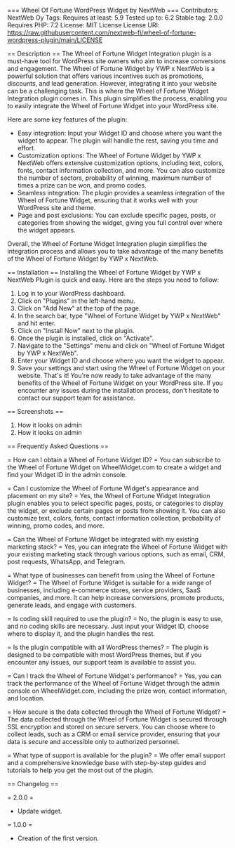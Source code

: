 === Wheel Of Fortune WordPress Widget by NextWeb === 
Contributors: NextWeb Oy 
Tags: 
Requires at least: 5.9 
Tested up to:  6.2 
Stable tag: 2.0.0 
Requires PHP: 7.2 
License: MIT License
License URI: https://raw.githubusercontent.com/nextweb-fi/wheel-of-fortune-wordpress-plugin/main/LICENSE



== Description ==
The Wheel of Fortune Widget Integration plugin is a must-have tool for WordPress site owners who aim to increase conversions and engagement. The Wheel of Fortune Widget by YWP x NextWeb is a powerful solution that offers various incentives such as promotions, discounts, and lead generation. However, integrating it into your website can be a challenging task. This is where the Wheel of Fortune Widget Integration plugin comes in. This plugin simplifies the process, enabling you to easily integrate the Wheel of Fortune Widget into your WordPress site.

Here are some key features of the plugin:

* Easy integration: Input your Widget ID and choose where you want the widget to appear. The plugin will handle the rest, saving you time and effort.
* Customization options: The Wheel of Fortune Widget by YWP x NextWeb offers extensive customization options, including text, colors, fonts, contact information collection, and more. You can also customize the number of sectors, probability of winning, maximum number of times a prize can be won, and promo codes.
* Seamless integration: The plugin provides a seamless integration of the Wheel of Fortune Widget, ensuring that it works well with your WordPress site and theme.
* Page and post exclusions: You can exclude specific pages, posts, or categories from showing the widget, giving you full control over where the widget appears.

Overall, the Wheel of Fortune Widget Integration plugin simplifies the integration process and allows you to take advantage of the many benefits of the Wheel of Fortune Widget by YWP x NextWeb.


== Installation ==
Installing the Wheel of Fortune Widget by YWP x NextWeb Plugin is quick and easy. Here are the steps you need to follow:
 1. Log in to your WordPress dashboard.
 2. Click on "Plugins" in the left-hand menu.
 3. Click on "Add New" at the top of the page.
 4. In the search bar, type "Wheel of Fortune Widget by YWP x NextWeb" and hit enter.
 5. Click on "Install Now" next to the plugin.
 6. Once the plugin is installed, click on "Activate".
 7. Navigate to the "Settings" menu and click on "Wheel of Fortune Widget by YWP x NextWeb".
 8. Enter your Widget ID and choose where you want the widget to appear.
 9. Save your settings and start using the Wheel of Fortune Widget on your website.
That's it! You're now ready to take advantage of the many benefits of the Wheel of Fortune Widget on your WordPress site. If you encounter any issues during the installation process, don't hesitate to contact our support team for assistance.

== Screenshots ==
1. How it looks on admin
2. How it looks on admin

== Frequently Asked Questions ==

= How can I obtain a Wheel of Fortune Widget ID? =
 You can subscribe to the Wheel of Fortune Widget on WheelWidget.com to create a widget and find your Widget ID in the admin console.

= Can I customize the Wheel of Fortune Widget's appearance and placement on my site? =
 Yes, the Wheel of Fortune Widget Integration plugin enables you to select specific pages, posts, or categories to display the widget, or exclude certain pages or posts from showing it. You can also customize text, colors, fonts, contact information collection, probability of winning, promo codes, and more.

 = Can the Wheel of Fortune Widget be integrated with my existing marketing stack?  =
 Yes, you can integrate the Wheel of Fortune Widget with your existing marketing stack through various options, such as email, CRM, post requests, WhatsApp, and Telegram.

 = What type of businesses can benefit from using the Wheel of Fortune Widget?  =
 The Wheel of Fortune Widget is suitable for a wide range of businesses, including e-commerce stores, service providers, SaaS companies, and more. It can help increase conversions, promote products, generate leads, and engage with customers.

 = Is coding skill required to use the plugin?  =
 No, the plugin is easy to use, and no coding skills are necessary. Just input your Widget ID, choose where to display it, and the plugin handles the rest.

 = Is the plugin compatible with all WordPress themes?  =
 The plugin is designed to be compatible with most WordPress themes, but if you encounter any issues, our support team is available to assist you.

 = Can I track the Wheel of Fortune Widget's performance?  =
  Yes, you can track the performance of the Wheel of Fortune Widget through the admin console on WheelWidget.com, including the prize won, contact information, and location.

 =  How secure is the data collected through the Wheel of Fortune Widget?  =
  The data collected through the Wheel of Fortune Widget is secured through SSL encryption and stored on secure servers. You can choose where to collect leads, such as a CRM or email service provider, ensuring that your data is secure and accessible only to authorized personnel.

 = What type of support is available for the plugin?  =
  We offer email support and a comprehensive knowledge base with step-by-step guides and tutorials to help you get the most out of the plugin.


== Changelog ==

= 2.0.0 =
* Update widget.

= 1.0.0 =
* Creation of the first version.